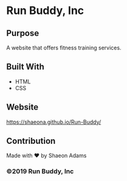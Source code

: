 # Run Buddy, Inc

## Purpose
A website that offers fitness training services. 

## Built With
* HTML
* CSS

## Website
https://shaeona.github.io/Run-Buddy/

## Contribution
Made with ❤️ by Shaeon Adams

### ©️2019 Run Buddy, Inc 
